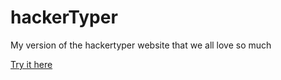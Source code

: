 # hackerTyper
My version of the hackertyper website that we all love so much

[Try it here](http://scriptingaway.com/hackerTyper/hacker.html)
